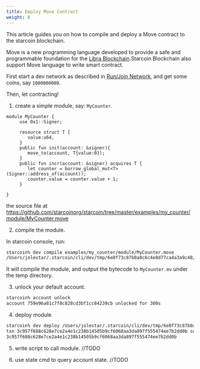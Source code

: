 ```yaml
---
title: Deploy Move Contract
weight: 8
---
```


This article guides you on how to compile and deploy a Move contract to the starcoin blockchain.
<!--more-->

Move is a new programming language developed to provide a safe and programmable foundation for the [Libra Blockchain](https://github.com/libra/libra).Starcoin Blockchain also support Move language to write smart contract.


First start a dev network as described in [Run/Join Network](./runnetwork), and get some coins, say `1000000000`.

Then, let contracting!

1. create a simple module, say: `MyCounter`.

```move
module MyCounter {
     use 0x1::Signer;

     resource struct T {
        value:u64,
     }
     public fun init(account: &signer){
        move_to(account, T{value:0});
     }
     public fun incr(account: &signer) acquires T {
        let counter = borrow_global_mut<T>(Signer::address_of(account));
        counter.value = counter.value + 1;
     }

}
```

the source file at https://github.com/starcoinorg/starcoin/tree/master/examples/my_counter/module/MyCounter.move

2. compile the module.

In starcoin console, run:

```bash
starcoin% dev compile examples/my_counter/module/MyCounter.move
/Users/jolestar/.starcoin/cli/dev/tmp/6e0f73c87b0a0c6c4e8d77ca4a3a9c48/MyCounter.mv
```

It will compile the module, and output the bytecode to `MyCounter.mv` under the temp directory.

3. unlock your default account.

```bash
starcoin% account unlock
account 759e96a81c7f0c828cd3bf1cc84239cb unlocked for 300s
```

4. deploy module

```bash
starcoin% dev deploy /Users/jolestar/.starcoin/cli/dev/tmp/6e0f73c87b0a0c6c4e8d77ca4a3a9c48/MyCounter.mv
txn 3c957f688c628e7ce2a4e1c238b14505b9cf6068aa3da897f555474ee7b2dd0b submitted.
3c957f688c628e7ce2a4e1c238b14505b9cf6068aa3da897f555474ee7b2dd0b
```

5. write script to call module.
//TODO

6. use state cmd to query account state.
//TODO
